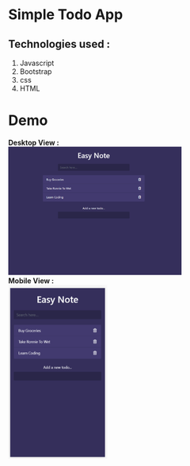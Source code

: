 
# Simple Todo App

## Technologies used : <br>
  1. Javascript<br>
  2. Bootstrap<br>
  3. css<br>
  4. HTML<br>
  
 # Demo
 
**Desktop View :** <br>
<img src="images/desktop-view.png" width="350"> <br>
**Mobile View :**<br>
<img src="images/mobile-view.png" height="350">
